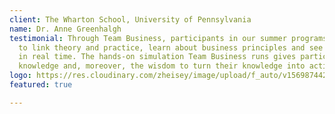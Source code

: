 ```yaml
---
client: The Wharton School, University of Pennsylvania
name: Dr. Anne Greenhalgh
testimonial: Through Team Business, participants in our summer programs had the opportunity
  to link theory and practice, learn about business principles and see them play out
  in real time. The hands-on simulation Team Business runs gives participants subject
  knowledge and, moreover, the wisdom to turn their knowledge into action.
logo: https://res.cloudinary.com/zheisey/image/upload/f_auto/v1569874423/teambusiness/logo/wharton-logo.png
featured: true

---
```

